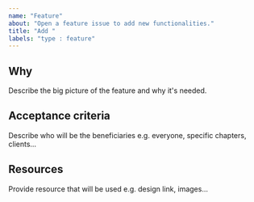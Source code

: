 ```yaml
---
name: "Feature"
about: "Open a feature issue to add new functionalities."
title: "Add "
labels: "type : feature"
---
```


## Why

Describe the big picture of the feature and why it's needed. 
 
## Acceptance criteria

Describe who will be the beneficiaries e.g. everyone, specific chapters, clients...

## Resources

Provide resource that will be used e.g. design link, images...
